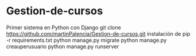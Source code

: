 # Gestion-de-cursos
Primer sistema en Python con Django
git clone https://github.com/martinPalencia/Gestion-de-cursos.git
instalación de pip -r requirements.txt
python manage.py migrate
python manage.py creauperusuario
python manage.py runserver
